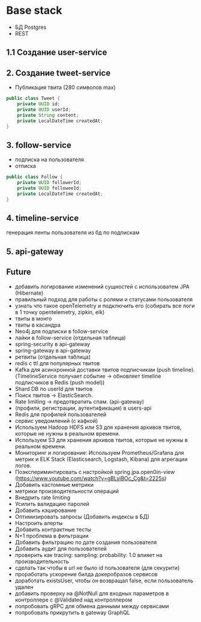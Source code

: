 # Base stack
- БД Postgres
- REST

## 1.1 Создание user-service

## 2. Создание tweet-service
- Публикация твита (280 символов max)

```java
public class Tweet {
    private UUID id;
    private UUID userId;
    private String content;
    private LocalDateTime createdAt;
}
```

## 3. follow-service
- подписка на пользователя
- отписка

```java
public class Follow {
    private UUID followerId;
    private UUID followeeId;
    private LocalDateTime createdAt;
}
```

## 4. timeline-service
генерация ленты пользователя из бд по подпискам

## 5. api-gateway


## Future
- добавить логирование изменений сущностей с использоватем JPA (Hibernate)
- правильный подход для работы с ролями и статусами пользователя
- узнать что такое openTelemetry и подключить его (собирать все логи в 1 точку opentelemetry, zipkin, elk)
- твиты в монго
- твиты в касандра
- Neo4j для подписки в follow-service
- лайки в follow-service (отдельная таблица)
- spring-security в api-gateway
- spring-gateway в api-gateway
- ретвиты (отдельная таблица)
- redis с ttl для популярных твитов
- Kafka для асинхронной доставки твитов подписчикам (push timeline). (TimelineService получает событие → обновляет timeline подписчиков в Redis (push model))
- Shard DB по userId для твитов
- Поиск твитов → ElasticSearch.
- Rate limiting → предотвратить спам. (api-gateway)
- (профили, регистрации, аутентификация) в users-api
- Redis для профилей пользователей
- сервис уведомлений (с кафкой)
- Используем Hadoop HDFS или S3 для хранения архивов твитов, которые не нужны в реальном времени.
- Используем S3 для хранения архивов твитов, которые не нужны в реальном времени.
- Мониторинг и логирование: Используем Prometheus/Grafana для метрик и ELK Stack (Elasticsearch, Logstash, Kibana) для агрегации логов.
- Поэкспериминтировать с настройкой spring.jpa.open0in-view (https://www.youtube.com/watch?v=gBLyiBOc_Cg&t=2225s)
- Добавить кастомные метрики
- метрики производительности операций
- Внедрить rate limiting
- Усилить валидацию паролей
- Добавить кэширование
- Оптимизировать запросы (Добавить индексы в БД)
- Настроить алерты
- Добавить контрактные тесты
- N+1 проблема в фильтрации
- Добавить фильтрацию по дате создания пользователя
- Добавить аудит для пользователей
- проверить как   tracing:  sampling:  probability: 1.0 влияет на производительность
- сделать так чтобы в url не было id пользователя (для секурити)
- проработать ускорение билда докеробразов сервисов
- доработать existsUser, чтобы он возвращал false, если пользователь удален 
- добавить проверку на @NotNull для входных параметров в контроллере с @Validated над контроллером
- попробовать gRPC для обмена данными между сервисами
- попробовать прикрутить в gateway GraphQL